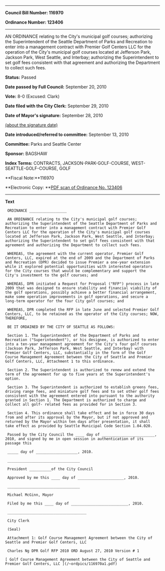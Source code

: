 

********

**Council Bill Number: 116970**
   
**Ordinance Number: 123406**
********

 AN ORDINANCE relating to the City's municipal golf courses; authorizing the Superintendent of the Seattle Department of Parks and Recreation to enter into a management contract with Premier Golf Centers LLC for the operation of the City's municipal golf courses located at Jefferson Park, Jackson Park, West Seattle, and Interbay; authorizing the Superintendent to set golf fees consistent with that agreement and authorizing the Department to collect such fees.

**Status:** Passed
   
**Date passed by Full Council:** September 20, 2010
   
**Vote:** 8-0 (Excused: Clark)
   
**Date filed with the City Clerk:** September 29, 2010
   
**Date of Mayor's signature:** September 28, 2010
   
[(about the signature date)](/~public/approvaldate.htm)
   
   
   
**Date introduced/referred to committee:** September 13, 2010
   
**Committee:** Parks and Seattle Center
   
**Sponsor:** BAGSHAW
   
   
**Index Terms:** CONTRACTS, JACKSON-PARK-GOLF-COURSE, WEST-SEATTLE-GOLF-COURSE, GOLF

**Fiscal Note:**116970

**Electronic Copy: **[PDF scan of Ordinance No. 123406](/~archives/Ordinances/Ord_123406.pdf)

********

**Text**
   
```
 ORDINANCE _________________

 AN ORDINANCE relating to the City's municipal golf courses; authorizing the Superintendent of the Seattle Department of Parks and Recreation to enter into a management contract with Premier Golf Centers LLC for the operation of the City's municipal golf courses located at Jefferson Park, Jackson Park, West Seattle, and Interbay; authorizing the Superintendent to set golf fees consistent with that agreement and authorizing the Department to collect such fees.

 WHEREAS, the agreement with the current operator, Premier Golf Centers, LLC, expired at the end of 2009 and the Department of Parks and Recreation (DPR) decided to issue Premier a one-year extension while it explored potential opportunities with interested operators for the City courses that would be complementary and support the City's investment to the golf courses; and

 WHEREAS, DPR initiated a Request for Proposal ("RFP") process in late 2009 that was designed to ensure stability and financial viability of the golf operations, possibly achieve a better financial arrangement, make some operation improvements in golf operations, and secure a long-term operator for the four City golf courses; and

 WHEREAS, DPR completed the RFP in late June and selected Premier Golf Centers, LLC, to be retained as the operator of the City courses; NOW, THEREFORE,

 BE IT ORDAINED BY THE CITY OF SEATTLE AS FOLLOWS:

 Section 1. The Superintendent of the Department of Parks and Recreation ("Superintendent"), or his designee, is authorized to enter into a ten-year management agreement for the City's four golf courses (Jackson Park, Jefferson Park, West Seattle, and Interbay) with Premier Golf Centers, LLC, substantially in the form of the Golf Course Management Agreement between the City of Seattle and Premier Golf Centers, LLC, Attachment 1 to this ordinance.

 Section 2. The Superintendent is authorized to renew and extend the term of the agreement for up to five years at the Superintendent's option.

 Section 3. The Superintendent is authorized to establish greens fees, driving range fees, and miniature golf fees and to set other golf fees consistent with the agreement entered into pursuant to the authority granted in Section 1. The Department is authorized to charge and collect all golf- related fees as provided for in Section 3.

 Section 4. This ordinance shall take effect and be in force 30 days from and after its approval by the Mayor, but if not approved and returned by the Mayor within ten days after presentation, it shall take effect as provided by Seattle Municipal Code Section 1.04.020.

 Passed by the City Council the ____ day of ________________________, 2010, and signed by me in open session in authentication of its passage this

 _____ day of ___________________, 2010.

 _________________________________

 President __________of the City Council

 Approved by me this ____ day of _____________________, 2010.

 _________________________________

 Michael McGinn, Mayor

 Filed by me this ____ day of __________________________, 2010.

 ____________________________________

 City Clerk

 (Seal)

 Attachment 1: Golf Course Management Agreement between the City of Seattle and Premier Golf Centers, LLC

 Charles Ng DPR Golf RFP 2010 ORD August 27, 2010 Version # 1

[ Golf Course Management Agreement between the City of Seattle and Premier Golf Centers, LLC ](/~ordpics/116970a1.pdf)

```

